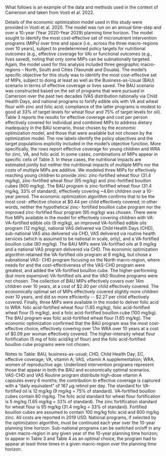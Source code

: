 What follows is an example of the data and methods used in the context of Cameroon and taken from
Vosti et al. 2022.

Details of the economic optimization model used in this study were provided in Vosti et al. 2020. The
model was run on an annual time-step and over a 10-year (Year 2020-Year 2029) planning time horizon.
The model sought to identify the most cost-effective set of micronutrient intervention programs (MIPs)
over time and space (i.e., across the three macro-regions over 10 years), subject to predetermined
policy targets for nutritional outcomes (e.g., effective coverage for VA) or functional outcomes (e.g.,
lives saved), noting that only some MIPs can be subnationally targeted. Again, the model used for this
analysis included three geographic macro-regions – North, South and Cities (Yaoundé and Douala). The
model’s specific objective for this study was to identify the most cost-effective set of MIPs, subject to
doing at least as well as the Business-as-Usual (BAU) scenario in terms of effective coverage or lives
saved. The BAU scenario was constructed based on the set of programs that were pursued in Cameroon
over the past two decades (VAS distribution nationally via Child Health Days, and national programs to
fortify edible oils with VA and wheat flour with zinc and folic acid; compliance of the latter programs is
modest to good at 33% of target levels for wheat flour and 75% of target levels for oil).
Table 3 reports the results for effective coverage and cost per person effectively covered for individual
and combined MIPs to address dietary inadequacy in the BAU scenario, those chosen by the economic
optimization model, and those that were available but not chosen by the optimization model. The row
labels identify the policy objectives and the target populations explicitly included in the model’s
objective function. More specifically, the rows report effective coverage for young children and WRA for
zinc, VA, and folic acid. In some cases, combinations of MIPs appear in specific cells of Table 3. In these
cases, the nutritional impacts are estimated jointly but neither the nutritional impacts of multiple MIPs
nor the costs of multiple MIPs are additive.
We modeled three MIPs for effectively reaching young children to provide zinc: zinc-fortified wheat
flour (31.4 mg/kg), zinc-fortified wheat flour (95 mg/kg) and zinc-fortified bouillon cubes (600 mg/kg).
The BAU program is zinc-fortified wheat flour (31.4 mg/kg, 33% of standard), effectively covering ~4.6m
children over a 10-year period. The economic optimization algorithm confirms that to be the most cost-
effective choice at $0.44 per child effectively covered; in other words, neither the hypothetical zinc-
fortified bouillon cube program nor the improved zinc-fortified flour program (95 mg/kg) was chosen.
There were five MIPs available in the model for effectively covering children with VA: VA-fortified edible
oils (9 mg/kg), an improved VA-fortified edible oils program (12 mg/kg), national VAS delivered via Child
Health Days (CHD), sub-national VAS also delivered via CHD, VAS delivered via routine health services
(which is assumed to be national in scale, only), and a VA-fortified bouillon cube (80 mg/kg). The BAU MIPs were VA-fortified oils at 9 mg/kg and a national VAS program delivered via CHD. The economic
optimization algorithm retained the VA-fortified oils program at 9 mg/kg, but chose a subnational VAS-
CHD program focusing on the North macro-region, where needs for and the cost-effectiveness of the
VAS-CHD program were greatest, and added the VA-fortified bouillon cube. The higher-performing (but
more expensive) VA-fortified oils and the VAS-Routine programs were not chosen. The collection of BAU
MIPs effectively covers over 14m children over 10 years, at a cost of $2.40 per child effectively covered.
The economically optimal set of MIPs effectively covered slightly more children over 10 years, and did so
more efficiently -- $2.27 per child effectively covered. 
Finally, three MIPs were available in the model to deliver folic acid to WRA: folic acid-fortified wheat
flour (1.65 mg/kg), folic acid-fortified wheat flour (5 mg/kg), and a folic acid-fortified bouillon cube (100
mg/kg). The BAU program was folic acid-fortified wheat flour (1.65 mg/kg). The economic optimization
confirmed that the BAU program was the most cost-effective choice, effectively covering over 17m WRA
over 10 years at a cost of $0.09 per woman effectively covered. The higher-intensity wheat flour
fortification (5 mg of folic acid/kg of flour) and the folic acid-fortified bouillon cube programs were not
chosen.








Notes to Table: BAU, business-as-usual; CHD, Child Health Day; EC, effective coverage; VA, vitamin A; VAS, vitamin A supplementation; WRA, women of reproductive age. Underlined intervention programs represent those that appear in both the BAU and economically optimal scenarios. VAS-CHD and VAS Routine program distribute high-dose vitamin A capsules every 6 months; the contribution to effective coverage is captured with a “daily equivalent” of 167 µg retinol per day. The standard for VA-fortified oil is 12 mg/kg (9 mg/kg = 75% of standard). VA-fortified bouillon cubes contain 80 mg/kg. The folic acid standard for wheat flour fortification is 5 mg/kg (1.65 mg/kg = 33% of standard). The zinc fortification standard for wheat flour is 95 mg/kg (31.4 mg/kg = 33% of standard). Fortified bouillon cubes are assumed to contain 100 mg/kg folic acid and 600 mg/kg zinc. All costs are reported in 2019 USD. National programs, if selected by the optimization algorithm, must be continued each year over the 10-year planning time horizon.  Sub-national programs can be switched on/off in any given macro-region in any given year of the 10-year planning time horizon; to appear in Table 3 and Table 4 as an optimal choice, the program had to appear at least three times in a given macro-region over the planning time horizon.  
